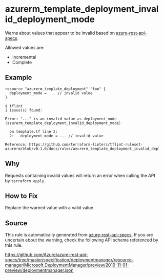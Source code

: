 <!--- This file generated by `tools/apispec-rule-gen/main.go`. DO NOT EDIT --->

# azurerm_template_deployment_invalid_deployment_mode

Warns about values that appear to be invalid based on [azure-rest-api-specs](https://github.com/Azure/azure-rest-api-specs).

Allowed values are:
- Incremental
- Complete

## Example

```hcl
resource "azurerm_template_deployment" "foo" {
  deployment_mode = ... // invalid value
}
```

```
$ tflint
1 issue(s) found:

Error: "..." is an invalid value as deployment_mode (azurerm_template_deployment_invalid_deployment_mode)

  on template.tf line 2:
  2:   deployment_mode = ... // invalid value

Reference: https://github.com/terraform-linters/tflint-ruleset-azurerm/blob/v0.1.0/docs/rules/azurerm_template_deployment_invalid_deployment_mode.md

```

## Why

Requests containing invalid values will return an error when calling the API by `terraform apply`.

## How to Fix

Replace the warned value with a valid value.

## Source

This rule is automatically generated from [azure-rest-api-specs](https://github.com/Azure/azure-rest-api-specs). If you are uncertain about the warning, check the following API schema referenced by this rule.

https://github.com/Azure/azure-rest-api-specs/tree/master/specification/deploymentmanager/resource-manager/Microsoft.DeploymentManager/preview/2019-11-01-preview/deploymentmanager.json
